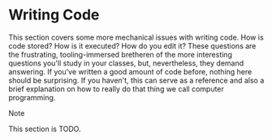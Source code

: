 # Writing Code

This section covers some more mechanical issues with writing code. How is code
stored? How is it executed? How do you edit it? These questions are the
frustrating, tooling-immersed bretheren of the more interesting questions
you'll study in your classes, but, nevertheless, they demand answering.
If you've written a good amount of code before, nothing here should be
surprising. If you haven't, this can serve as a reference and also a brief
explanation on how to really do that thing we call computer programming.

> [!NOTE]
> This section is TODO.
